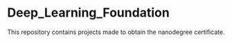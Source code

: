 # Deep_Learning_Foundation
This repository contains projects made to obtain the nanodegree certificate.
